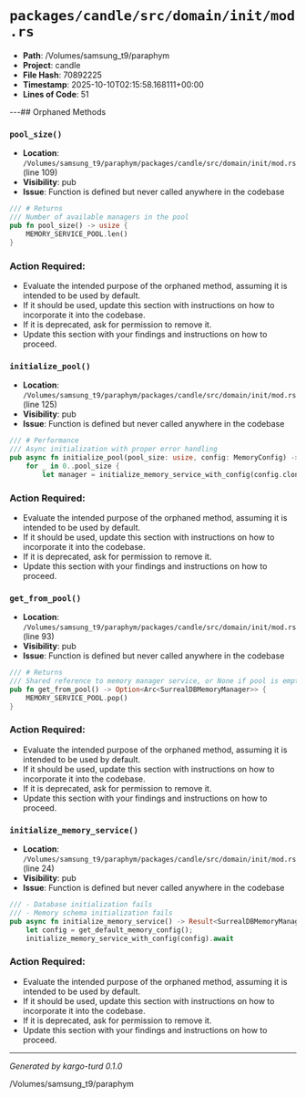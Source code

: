 # `packages/candle/src/domain/init/mod.rs`

- **Path**: /Volumes/samsung_t9/paraphym
- **Project**: candle
- **File Hash**: 70892225  
- **Timestamp**: 2025-10-10T02:15:58.168111+00:00  
- **Lines of Code**: 51

---## Orphaned Methods


### `pool_size()`

- **Location**: `/Volumes/samsung_t9/paraphym/packages/candle/src/domain/init/mod.rs` (line 109)
- **Visibility**: pub
- **Issue**: Function is defined but never called anywhere in the codebase

```rust
/// # Returns
/// Number of available managers in the pool
pub fn pool_size() -> usize {
    MEMORY_SERVICE_POOL.len()
}
```

### Action Required:

- Evaluate the intended purpose of the orphaned method, assuming it is intended to be used by default.
- If it should be used, update this section with instructions on how to incorporate it into the codebase.
- If it is deprecated, ask for permission to remove it.
- Update this section with your findings and instructions on how to proceed.


### `initialize_pool()`

- **Location**: `/Volumes/samsung_t9/paraphym/packages/candle/src/domain/init/mod.rs` (line 125)
- **Visibility**: pub
- **Issue**: Function is defined but never called anywhere in the codebase

```rust
/// # Performance
/// Async initialization with proper error handling
pub async fn initialize_pool(pool_size: usize, config: MemoryConfig) -> Result<(), DomainInitError> {
    for _ in 0..pool_size {
        let manager = initialize_memory_service_with_config(config.clone()).await?;
```

### Action Required:

- Evaluate the intended purpose of the orphaned method, assuming it is intended to be used by default.
- If it should be used, update this section with instructions on how to incorporate it into the codebase.
- If it is deprecated, ask for permission to remove it.
- Update this section with your findings and instructions on how to proceed.


### `get_from_pool()`

- **Location**: `/Volumes/samsung_t9/paraphym/packages/candle/src/domain/init/mod.rs` (line 93)
- **Visibility**: pub
- **Issue**: Function is defined but never called anywhere in the codebase

```rust
/// # Returns
/// Shared reference to memory manager service, or None if pool is empty
pub fn get_from_pool() -> Option<Arc<SurrealDBMemoryManager>> {
    MEMORY_SERVICE_POOL.pop()
}
```

### Action Required:

- Evaluate the intended purpose of the orphaned method, assuming it is intended to be used by default.
- If it should be used, update this section with instructions on how to incorporate it into the codebase.
- If it is deprecated, ask for permission to remove it.
- Update this section with your findings and instructions on how to proceed.


### `initialize_memory_service()`

- **Location**: `/Volumes/samsung_t9/paraphym/packages/candle/src/domain/init/mod.rs` (line 24)
- **Visibility**: pub
- **Issue**: Function is defined but never called anywhere in the codebase

```rust
/// - Database initialization fails
/// - Memory schema initialization fails
pub async fn initialize_memory_service() -> Result<SurrealDBMemoryManager, DomainInitError> {
    let config = get_default_memory_config();
    initialize_memory_service_with_config(config).await
```

### Action Required:

- Evaluate the intended purpose of the orphaned method, assuming it is intended to be used by default.
- If it should be used, update this section with instructions on how to incorporate it into the codebase.
- If it is deprecated, ask for permission to remove it.
- Update this section with your findings and instructions on how to proceed.

---

*Generated by kargo-turd 0.1.0*

/Volumes/samsung_t9/paraphym